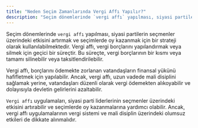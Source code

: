 ```yaml
---
title: "Neden Seçim Zamanlarında Vergi Affı Yapılır?"
description: "Seçim dönemlerinde `vergi affı` yapılması, siyasi partilerin seçmenler üzerindeki etkisini artırmak ve seçimlerde oy kazanmak için bir strateji olarak kullanılabilmektedir"
---
```


Seçim dönemlerinde `vergi affı` yapılması, siyasi partilerin seçmenler üzerindeki etkisini artırmak ve seçimlerde oy kazanmak için bir strateji olarak kullanılabilmektedir. Vergi affı, vergi borçlarını yapılandırmak veya silmek için geçici bir süreçtir. Bu süreçte, vergi borçlarının bir kısmı veya tamamı silinebilir veya taksitlendirilebilir.

Vergi affı, borçlarını ödemekte zorlanan vatandaşların finansal yükünü hafifletmek için yapılabilir. Ancak, vergi affı, uzun vadede mali disiplini sağlamak yerine, vatandaşları düzenli olarak vergi ödemekten alıkoyabilir ve dolayısıyla devletin gelirlerini azaltabilir.

`Vergi affı` uygulamaları, siyasi parti liderlerinin seçmenler üzerindeki etkisini artırabilir ve seçimlerde oy kazanmalarına yardımcı olabilir. Ancak, vergi affı uygulamalarının vergi sistemi ve mali disiplin üzerindeki olumsuz etkileri de dikkate alınmalıdır.
